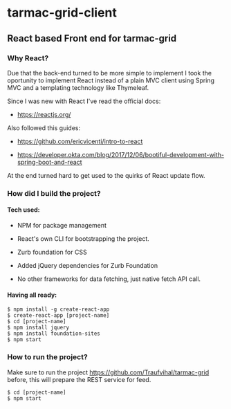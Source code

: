 # tarmac-grid-client

## React based Front end for tarmac-grid



### Why React?

Due that the back-end turned to be more simple to implement I took the oportunity to implement React instead of a plain MVC client using Spring MVC and a templating technology like Thymeleaf.



Since I was new with React I've read the official docs:

* https://reactjs.org/

Also followed this guides:

* https://github.com/ericvicenti/intro-to-react

* https://developer.okta.com/blog/2017/12/06/bootiful-development-with-spring-boot-and-react

At the end turned hard to get used to the quirks of React update flow.

### How did I build the project?

#### Tech used:

* NPM for package management

* React's own CLI for bootstrapping the project.

* Zurb foundation for CSS

* Added jQuery dependencies for Zurb Foundation

* No other frameworks for data fetching, just native fetch API call.

#### Having all ready:

```shell
$ npm install -g create-react-app
$ create-react-app [project-name]
$ cd [project-name]
$ npm install jquery
$ npm install foundation-sites
$ npm start
```

### How to run the project?

Make sure to run the project https://github.com/Traufvihal/tarmac-grid before, this will prepare the REST service for feed.

```shell
$ cd [project-name]
$ npm start
```


